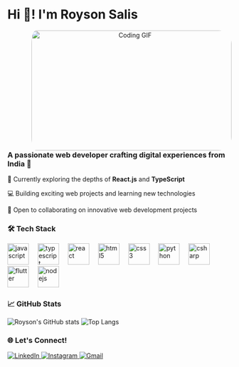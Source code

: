 # Hi 👋! I'm Royson Salis

<div align="center">
  <img align="right" src="https://i.pinimg.com/originals/90/70/32/9070324cdfc07c68d60eed0c39e77573.gif" alt="Coding GIF" width="450" height="270" style="border-radius: 30px; margin-left: 50px; padding-left: 20px;" />
</div>

### A passionate web developer crafting digital experiences from India 🚀

🌱 Currently exploring the depths of **React.js** and **TypeScript**

💻 Building exciting web projects and learning new technologies

👥 Open to collaborating on innovative web development projects

### 🛠 Tech Stack
<div align="left">
  <img src="https://cdn.jsdelivr.net/gh/devicons/devicon/icons/javascript/javascript-original.svg" height="48" alt="javascript"  />
  <img width="12" />
  <img src="https://cdn.jsdelivr.net/gh/devicons/devicon/icons/typescript/typescript-original.svg" height="48" alt="typescript"  />
  <img width="12" />
  <img src="https://cdn.jsdelivr.net/gh/devicons/devicon/icons/react/react-original.svg" height="48" alt="react"  />
  <img width="12" />
  <img src="https://cdn.jsdelivr.net/gh/devicons/devicon/icons/html5/html5-original.svg" height="48" alt="html5"  />
  <img width="12" />
  <img src="https://cdn.jsdelivr.net/gh/devicons/devicon/icons/css3/css3-original.svg" height="48" alt="css3"  />
  <img width="12" />
  <img src="https://cdn.jsdelivr.net/gh/devicons/devicon/icons/python/python-original.svg" height="48" alt="python"  />
  <img width="12" />
  <img src="https://cdn.jsdelivr.net/gh/devicons/devicon/icons/csharp/csharp-original.svg" height="48" alt="csharp"  />
  <img width="12" />
  <img src="https://cdn.jsdelivr.net/gh/devicons/devicon/icons/flutter/flutter-original.svg" height="48" alt="flutter"  />
  <img width="12" />
  <img src="https://cdn.jsdelivr.net/gh/devicons/devicon/icons/nodejs/nodejs-original.svg" height="48" alt="nodejs"  />
</div>

### 📈 GitHub Stats
![Royson's GitHub stats](https://github-readme-stats.vercel.app/api?username=Royson-salis-18&show_icons=true&theme=radical)
![Top Langs](https://github-readme-stats.vercel.app/api/top-langs/?username=Royson-salis-18&layout=compact&theme=radical)

### 🌐 Let's Connect!
<div align="left">
  <a href="https://www.linkedin.com/in/royson-salis-3ab32628a/" target="_blank" rel="noopener noreferrer">
    <img src="https://img.shields.io/badge/LinkedIn-0077B5?style=for-the-badge&logo=linkedin&logoColor=white" alt="LinkedIn" />
  </a>
  <a href="https://www.instagram.com/royson._/" target="_blank" rel="noopener noreferrer">
    <img src="https://img.shields.io/badge/Instagram-E4405F?style=for-the-badge&logo=instagram&logoColor=white" alt="Instagram" />
  </a>
  <a href="mailto:roysonsalis2005@gmail.com?&subject=Hello%20Royson&body=Hi%20there," target="_blank" rel="noopener noreferrer">
    <img src="https://img.shields.io/badge/Gmail-D14836?style=for-the-badge&logo=gmail&logoColor=white" alt="Gmail" />
  </a>
</div>
